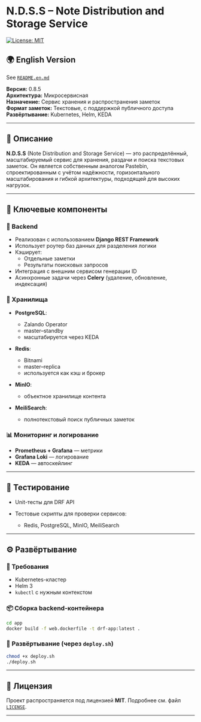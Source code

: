 # N.D.S.S – Note Distribution and Storage Service
[![License: MIT](https://img.shields.io/badge/license-MIT-blue.svg)](LICENSE)

## 🌍 English Version

See [`README.en.md`](README.en.md)

**Версия:** 0.8.5  
**Архитектура:** Микросервисная  
**Назначение:** Сервис хранения и распространения заметок  
**Формат заметок:** Текстовые, с поддержкой публичного доступа  
**Развёртывание:** Kubernetes, Helm, KEDA

---

## 📌 Описание

**N.D.S.S** (Note Distribution and Storage Service) — это распределённый, масштабируемый сервис для хранения, раздачи и поиска текстовых заметок. Он является собственным аналогом Pastebin, спроектированным с учётом надёжности, горизонтального масштабирования и гибкой архитектуры, подходящей для высоких нагрузок.

---

## 🧩 Ключевые компоненты

### 🧠 Backend

- Реализован с использованием **Django REST Framework**
- Использует роутер баз данных для разделения логики
- Кэширует:
  - Отдельные заметки
  - Результаты поисковых запросов
- Интеграция с внешним сервисом генерации ID
- Асинхронные задачи через **Celery** (удаление, обновление, индексация)

### 💾 Хранилища

- **PostgreSQL**: 

  - Zalando Operator
  - master–standby
  - масштабируется через KEDA
- **Redis**:

  - Bitnami
  - master–replica
  - используется как кэш и брокер
- **MinIO**:

  - объектное хранилище контента
- **MeiliSearch**:

  - полнотекстовый поиск публичных заметок

### 📊 Мониторинг и логирование

- **Prometheus + Grafana** — метрики
- **Grafana Loki** — логирование
- **KEDA** — автоскейлинг

---

## 🧪 Тестирование

- Unit-тесты для DRF API
- Тестовые скрипты для проверки сервисов:

  - Redis, PostgreSQL, MinIO, MeiliSearch

---

## ⚙️ Развёртывание

### 🔧 Требования

- Kubernetes-кластер
- Helm 3
- `kubectl` с нужным контекстом

### 📦 Сборка backend-контейнера

```bash
cd app
docker build -f web.dockerfile -t drf-app:latest .
````

### 🚀 Развёртывание (через `deploy.sh`)

```bash
chmod +x deploy.sh
./deploy.sh
```

---

## 🪪 Лицензия

Проект распространяется под лицензией **MIT**. Подробнее см. файл [`LICENSE`](LICENSE).

---